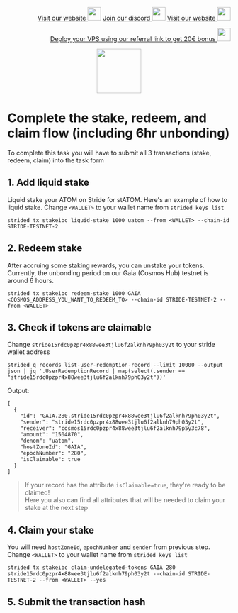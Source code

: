 <p style="font-size:14px" align="right">
<a href="https://kjnodes.com/" target="_blank">Visit our website <img src="https://user-images.githubusercontent.com/50621007/168689709-7e537ca6-b6b8-4adc-9bd0-186ea4ea4aed.png" width="30"/></a>
<a href="https://discord.gg/QmGfDKrA" target="_blank">Join our discord <img src="https://user-images.githubusercontent.com/50621007/176236430-53b0f4de-41ff-41f7-92a1-4233890a90c8.png" width="30"/></a>
<a href="https://kjnodes.com/" target="_blank">Visit our website <img src="https://user-images.githubusercontent.com/50621007/168689709-7e537ca6-b6b8-4adc-9bd0-186ea4ea4aed.png" width="30"/></a>
</p>

<p style="font-size:14px" align="right">
<a href="https://hetzner.cloud/?ref=y8pQKS2nNy7i" target="_blank">Deploy your VPS using our referral link to get 20€ bonus <img src="https://user-images.githubusercontent.com/50621007/174612278-11716b2a-d662-487e-8085-3686278dd869.png" width="30"/></a>
</p>

<p align="center">
  <img height="100" height="auto" src="https://user-images.githubusercontent.com/50621007/183283696-d1c4192b-f594-45bb-b589-15a5e57a795c.png">
</p>

# Complete the stake, redeem, and claim flow (including 6hr unbonding)	
To complete this task you will have to submit all 3 transactions (stake, redeem, claim) into the task form

## 1. Add liquid stake 
Liquid stake your ATOM on Stride for stATOM. Here's an example of how to liquid stake. Change `<WALLET>` to your wallet name from `strided keys list`
```
strided tx stakeibc liquid-stake 1000 uatom --from <WALLET> --chain-id STRIDE-TESTNET-2
```

## 2. Redeem stake
After accruing some staking rewards, you can unstake your tokens. Currently, the unbonding period on our Gaia (Cosmos Hub) testnet is around 6 hours.
```
strided tx stakeibc redeem-stake 1000 GAIA <COSMOS_ADDRESS_YOU_WANT_TO_REDEEM_TO> --chain-id STRIDE-TESTNET-2 --from <WALLET>
```

## 3. Check if tokens are claimable
Change `stride15rdc0pzpr4x88wee3tjlu6f2alknh79ph03y2t` to your stride wallet address
```
strided q records list-user-redemption-record --limit 10000 --output json | jq '.UserRedemptionRecord | map(select(.sender == "stride15rdc0pzpr4x88wee3tjlu6f2alknh79ph03y2t"))'
```

Output:
```
[
  {
    "id": "GAIA.280.stride15rdc0pzpr4x88wee3tjlu6f2alknh79ph03y2t",
    "sender": "stride15rdc0pzpr4x88wee3tjlu6f2alknh79ph03y2t",
    "receiver": "cosmos15rdc0pzpr4x88wee3tjlu6f2alknh79p5y3c78",
    "amount": "1504870",
    "denom": "uatom",
    "hostZoneId": "GAIA",
    "epochNumber": "280",
    "isClaimable": true
  }
]
```

> If your record has the attribute `isClaimable=true`, they're ready to be claimed!\
> Here you also can find all attributes that will be needed to claim your stake at the next step

## 4. Claim your stake
You will need `hostZoneId`, `epochNumber` and `sender` from previous step. Change `<WALLET>` to your wallet name from `strided keys list`
```
strided tx stakeibc claim-undelegated-tokens GAIA 280 stride15rdc0pzpr4x88wee3tjlu6f2alknh79ph03y2t --chain-id STRIDE-TESTNET-2 --from <WALLET> --yes
```

## 5. Submit the transaction hash
